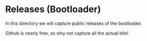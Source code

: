 
# Releases (Bootloader)

In this directory we will capture public releases of the bootloader.

Github is nearly free, so why not capture all the actual bits!


